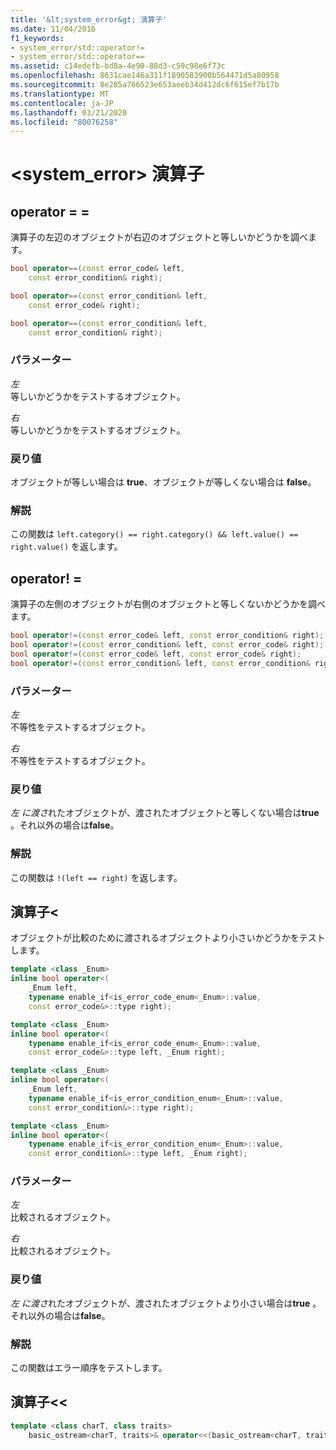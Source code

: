 ```yaml
---
title: '&lt;system_error&gt; 演算子'
ms.date: 11/04/2016
f1_keywords:
- system_error/std::operator!=
- system_error/std::operator==
ms.assetid: c14edefb-bd8a-4e90-88d3-c59c98e6f73c
ms.openlocfilehash: 8631cae146a311f1890583900b564471d5a80958
ms.sourcegitcommit: 8e285a766523e653aeeb34d412dc6f615ef7b17b
ms.translationtype: MT
ms.contentlocale: ja-JP
ms.lasthandoff: 03/21/2020
ms.locfileid: "80076258"
---
```

# <a name="ltsystem_errorgt-operators"></a>&lt;system_error&gt; 演算子

## <a name="operator"></a><a name="op_eq_eq"></a>operator = =

演算子の左辺のオブジェクトが右辺のオブジェクトと等しいかどうかを調べます。

```cpp
bool operator==(const error_code& left,
    const error_condition& right);

bool operator==(const error_condition& left,
    const error_code& right);

bool operator==(const error_condition& left,
    const error_condition& right);
```

### <a name="parameters"></a>パラメーター

*左*\
等しいかどうかをテストするオブジェクト。

*右*\
等しいかどうかをテストするオブジェクト。

### <a name="return-value"></a>戻り値

オブジェクトが等しい場合は **true**、オブジェクトが等しくない場合は **false**。

### <a name="remarks"></a>解説

この関数は `left.category() == right.category() && left.value() == right.value()` を返します。

## <a name="operator"></a><a name="op_neq"></a>operator! =

演算子の左側のオブジェクトが右側のオブジェクトと等しくないかどうかを調べます。

```cpp
bool operator!=(const error_code& left, const error_condition& right);
bool operator!=(const error_condition& left, const error_code& right);
bool operator!=(const error_code& left, const error_code& right);
bool operator!=(const error_condition& left, const error_condition& right);
```

### <a name="parameters"></a>パラメーター

*左*\
不等性をテストするオブジェクト。

*右*\
不等性をテストするオブジェクト。

### <a name="return-value"></a>戻り値

*左* *に渡さ*れたオブジェクトが、渡されたオブジェクトと等しくない場合は**true** 。それ以外の場合は**false**。

### <a name="remarks"></a>解説

この関数は `!(left == right)` を返します。

## <a name="operatorlt"></a><a name="op_lt"></a> 演算子&lt;

オブジェクトが比較のために渡されるオブジェクトより小さいかどうかをテストします。

```cpp
template <class _Enum>
inline bool operator<(
    _Enum left,
    typename enable_if<is_error_code_enum<_Enum>::value,
    const error_code&>::type right);

template <class _Enum>
inline bool operator<(
    typename enable_if<is_error_code_enum<_Enum>::value,
    const error_code&>::type left, _Enum right);

template <class _Enum>
inline bool operator<(
    _Enum left,
    typename enable_if<is_error_condition_enum<_Enum>::value,
    const error_condition&>::type right);

template <class _Enum>
inline bool operator<(
    typename enable_if<is_error_condition_enum<_Enum>::value,
    const error_condition&>::type left, _Enum right);
```

### <a name="parameters"></a>パラメーター

*左*\
比較されるオブジェクト。

*右*\
比較されるオブジェクト。

### <a name="return-value"></a>戻り値

*左* *に渡さ*れたオブジェクトが、渡されたオブジェクトより小さい場合は**true** 。それ以外の場合は**false**。

### <a name="remarks"></a>解説

この関数はエラー順序をテストします。

## <a name="operatorltlt"></a><a name="op_ostream"></a>演算子&lt;&lt;

```cpp
template <class charT, class traits>
    basic_ostream<charT, traits>& operator<<(basic_ostream<charT, traits>& os, const error_code& ec);
```
